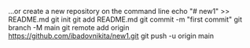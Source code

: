…or create a new repository on the command line
echo "# new1" >> README.md
git init
git add README.md
git commit -m "first commit"
git branch -M main
git remote add origin https://github.com/ibadovnikita/new1.git
git push -u origin main
